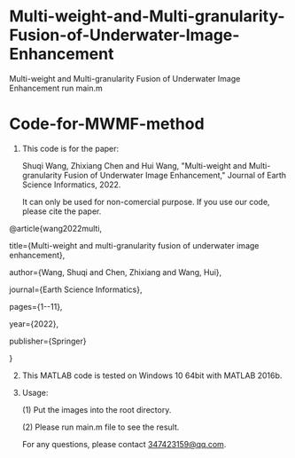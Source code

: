 # Multi-weight-and-Multi-granularity-Fusion-of-Underwater-Image-Enhancement
Multi-weight and Multi-granularity Fusion of Underwater Image Enhancement
run main.m
# Code-for-MWMF-method

1. This code is for the paper: 

   Shuqi Wang, Zhixiang Chen and Hui Wang, "Multi-weight and Multi-granularity Fusion of Underwater Image Enhancement," Journal 
   of Earth Science Informatics, 2022.
   
   It can only be used for non-comercial purpose. If you use our code, please cite the paper.
   
  @article{wang2022multi,
  
  title={Multi-weight and multi-granularity fusion of underwater image enhancement},
  
  author={Wang, Shuqi and Chen, Zhixiang and Wang, Hui},
  
  journal={Earth Science Informatics},
 
  pages={1--11},
  
  year={2022},
  
  publisher={Springer}
  
  }

2. This MATLAB code is tested on Windows 10 64bit with MATLAB 2016b. 

3. Usage:

   (1) Put the images into the root directory.


   (2) Please run main.m file to see the result.


   For any questions, please contact 347423159@qq.com.
